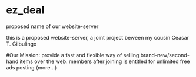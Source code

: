 # ez_deal
proposed name of our website-server

this is a proposed website-server, a joint project beween my cousin Ceasar T. Gilbulingo

#Our Mission:
provide a fast and flexible way of selling brand-new/second-hand items over the web.
members after joining is entitled for unlimited free ads posting (more...) 
